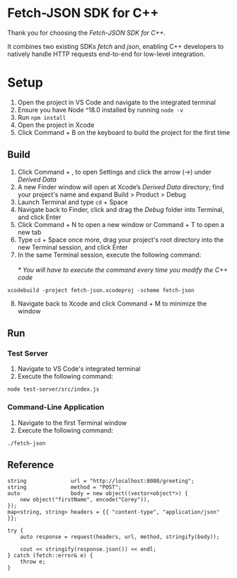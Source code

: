 # Fetch-JSON SDK for C++

Thank you for choosing the <i>Fetch-JSON SDK for C++</i>.

It combines two existing SDKs <i>fetch</i> and <i>json</i>, enabling C++ developers to natively handle HTTP requests end-to-end for low-level integration.

# Setup
1. Open the project in VS Code and navigate to the integrated terminal
2. Ensure you have Node ^18.0 installed by running `node -v`
3. Run `npm install`
4. Open the project in Xcode
5. Click Command + B on the keyboard to build the project for the first time

## Build

1. Click Command + , to open Settings and click the arrow (->) under <i>Derived Data</i>
2. A new Finder window will open at Xcode’s <i>Derived Data</i> directory; find your project's name and expand Build > Product > Debug
3. Launch Terminal and type `cd` + Space
4. Navigate back to Finder, click and drag the <i>Debug</i> folder into Terminal, and click Enter
5. Click Command + N to open a new window or Command + T to open a new tab
6. Type `cd` + Space once more, drag your project's root directory into the new Terminal session, and click Enter
7. In the same Terminal session, execute the following command:<br><br>
<i>* You will have to execute the command every time you modify the C++ code</i>
```
xcodebuild -project fetch-json.xcodeproj -scheme fetch-json
```
8. Navigate back to Xcode and click Command + M to minimize the window

## Run
### Test Server

1. Navigate to VS Code's integrated terminal
2. Execute the following command:
```
node test-server/src/index.js
```

### Command-Line Application
1. Navigate to the first Terminal window
2. Execute the following command:
```
./fetch-json
```

## Reference

```
string              url = "http://localhost:8080/greeting";
string              method = "POST";
auto                body = new object((vector<object*>) {
    new object("firstName", encode("Corey")),
});
map<string, string> headers = {{ "content-type", "application/json" }};

try {
    auto response = request(headers, url, method, stringify(body));

    cout << stringify(response.json()) << endl;
} catch (fetch::error& e) {
    throw e;
}
```